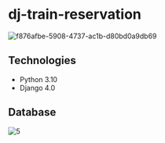 # dj-train-reservation

![f876afbe-5908-4737-ac1b-d80bd0a9db69](https://user-images.githubusercontent.com/92641586/197167008-a24f9f3a-981a-4d09-9073-497151425449.gif)

## Technologies
- Python 3.10
- Django 4.0

## Database
![5](https://user-images.githubusercontent.com/92641586/197166490-a96611dc-6a6b-47fe-916b-acfd7e57d3c4.png)
